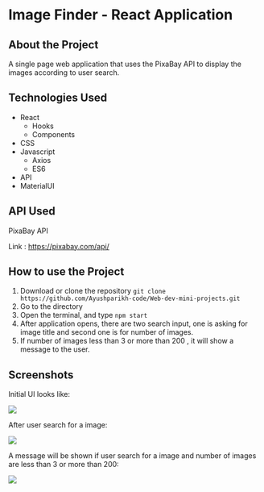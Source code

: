 # Image Finder - React Application   

## About the Project
A single page web application that uses the PixaBay API to display the images according to user search.

## Technologies Used

- React
  - Hooks
  - Components
- CSS
- Javascript
  - Axios
  - ES6
- API
- MaterialUI
 

## API Used
PixaBay API

Link : https://pixabay.com/api/

## How to use the Project

1. Download or clone the repository `git clone https://github.com/Ayushparikh-code/Web-dev-mini-projects.git`
2. Go to the directory
3. Open the terminal, and type `npm start`
4. After application opens, there are two search input, one is asking for image title and second one is for number of images.
5. If number of images less than 3 or more than 200 , it will show a message to the user.


## Screenshots

Initial UI looks like:

<img src="https://github.com/khushi-purwar/Web-dev-mini-projects/blob/dev-khushi/image-finder-app/Screenshots/ss1.png" />

After user search for a image:

<img src="https://github.com/khushi-purwar/Web-dev-mini-projects/blob/dev-khushi/image-finder-app/Screenshots/ss2.png" />

A message will be shown if user search for a image and number of images are less than 3 or more than 200:

<img src="https://github.com/khushi-purwar/Web-dev-mini-projects/blob/dev-khushi/image-finder-app/Screenshots/ss3.png" />

